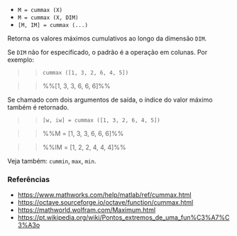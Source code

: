 * `M = cummax (X)`
* `M = cummax (X, DIM)`
* `[M, IM] = cummax (...)`

Retorna os valores máximos cumulativos ao longo da dimensão `DIM`.

Se `DIM` não for especificado, o padrão é a operação em colunas. Por
exemplo:

>> `cummax ([1, 3, 2, 6, 4, 5])`

>> %%[1, 3, 3, 6, 6, 6]%%

Se chamado com dois argumentos de saída, o índice do valor máximo
também é retornado.

>> `[w, iw] = cummax ([1, 3, 2, 6, 4, 5])`

>> %%M = [1, 3, 3, 6, 6, 6]%%

>> %%IM = [1, 2, 2, 4, 4, 4]%%

Veja também: `cummin`, `max`, `min`.

### Referências

* https://www.mathworks.com/help/matlab/ref/cummax.html
* https://octave.sourceforge.io/octave/function/cummax.html
* https://mathworld.wolfram.com/Maximum.html
* https://pt.wikipedia.org/wiki/Pontos_extremos_de_uma_fun%C3%A7%C3%A3o
